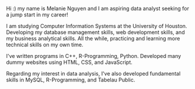 Hi :) my name is Melanie Nguyen and I am aspiring data analyst seeking for a jump start in my career! 

I am studying Computer Information Systems at the University of Houston. Developing my database management skills, web development skills, and my business analytical skills. All the while, practicing and learning more technical skills on my own time.

I've written programs in C++, R-Programming, Python. Developed many dummy websites using HTML, CSS, and JavaScript. 

Regarding my interest in data analysis, I've also developed fundamental skills in MySQL, R-Programming, and Tabelau Public. 


<!---
melanienguyen1/melanienguyen1 is a ✨ special ✨ repository because its `README.md` (this file) appears on your GitHub profile.
You can click the Preview link to take a look at your changes.
--->
